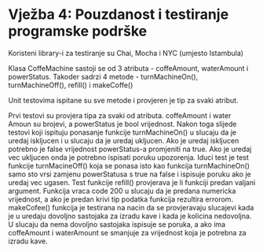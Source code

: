 # Vježba 4: Pouzdanost i testiranje programske podrške

Koristeni library-i za testiranje su Chai, Mocha i NYC (umjesto Istambula)

Klasa CoffeMachine sastoji se od 3 atributa - coffeAmount, waterAmount i powerStatus. Takoder sadrzi 4 metode - turnMachineOn(), turnMachineOff(), refill() i makeCoffe()

Unit testovima ispitane su sve metode i provjeren je tip za svaki atribut.

Prvi testovi su provjera tipa za svaki od atributa. coffeAmount i water Amoun su brojevi, a powerStatus je bool vrijednost.
Nakon toga slijede testovi koji ispituju ponasanje funkcije turnMachineOn() u slucaju da je uredaj iskljucen i u slucaju da je uredaj ukljucen. Ako je uredaj iskljucen potrebno je false vrijednost powerStatus-a promjeniti na true. Ako je uredaj vec ukljucen onda je potrebno ispisati poruku upozorenja.
Iduci test je test funkcije turnMacineOff() koja se ponasa isto kao funkcija turnMachineOn() samo sto vrsi zamjenu powerStatusa s true na false i ispisuje poruku ako je uredaj vec ugasen.
Test funkcije refill() provjerava je li funkciji predan valjani argument. Funkcija vraca code 200 u slucaju da je predana numericka vrijednost, a ako je predan krivi tip podatka funkcija rezultira errorom.
makeCofee() funkcija je testirana na nacin da se provjeravaju slucajevi kada je u uredaju dovoljno sastojaka za izradu kave i kada je kolicina nedovoljna. U slucaju da nema dovoljno sastojaka ispisuje se poruka, a ako ima coffeAmount i waterAmount se smanjuje za vrijednost koja je potrebna za izradu kave.
